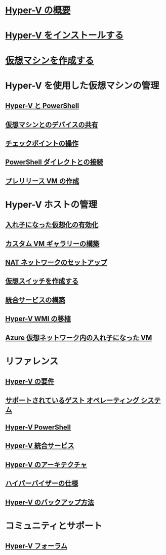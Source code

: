 # [Hyper-V の概要](./about/index.md)
# [Hyper-V をインストールする](quick-start/enable-hyper-v.md)
# [仮想マシンを作成する](quick-start/quick-create-virtual-machine.md)

# Hyper-V を使用した仮想マシンの管理
## [Hyper-V と PowerShell](quick-start/try-hyper-v-powershell.md)
## [仮想マシンとのデバイスの共有](user-guide/enhanced-session-mode.md)
## [チェックポイントの操作](user-guide/checkpoints.md)
## [PowerShell ダイレクトとの接続](user-guide/powershell-direct.md)
## [プレリリース VM の作成](user-guide/create-pre-release-vm.md)

# Hyper-V ホストの管理
## [入れ子になった仮想化の有効化](user-guide/nested-virtualization.md)
## [カスタム VM ギャラリーの構築](user-guide/custom-gallery.md)
## [NAT ネットワークのセットアップ](user-guide/setup-nat-network.md)
## [仮想スイッチを作成する](quick-start/connect-to-network.md)
## [統合サービスの構築](user-guide/make-integration-service.md)
## [Hyper-V WMI の移植](user-guide/refactor-wmiv1-to-wmiv2.md)
## [Azure 仮想ネットワーク内の入れ子になった VM](user-guide/nested-virtualization-azure-virtual-network.md) 

# リファレンス
## [Hyper-V の要件](reference/hyper-v-requirements.md)
## [サポートされているゲスト オペレーティング システム](about/supported-guest-os.md)
## [Hyper-V PowerShell](https://docs.microsoft.com/powershell/module/hyper-v/index?view=win10-ps)
## [Hyper-V 統合サービス](reference/integration-services.md)
## [Hyper-V のアーキテクチャ](reference/hyper-v-architecture.md)
## [ハイパーバイザーの仕様](reference/tlfs.md)
## [Hyper-V のバックアップ方法](reference/HyperVBackupApproaches.md)

# コミュニティとサポート
## [Hyper-V フォーラム](https://social.technet.microsoft.com/Forums/windowsserver/home?forum=winserverhyperv)
